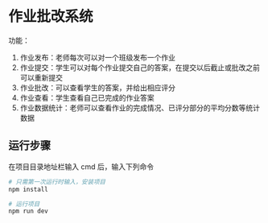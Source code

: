 # 作业批改系统
功能：

1. 作业发布：老师每次可以对一个班级发布一个作业
2. 作业提交：学生可以对每个作业提交自己的答案，在提交以后截止或批改之前可以重新提交
3. 作业批改：可以查看学生的答案，并给出相应评分
4. 作业查看：学生查看自己已完成的作业答案
5. 作业数据统计：老师可以查看作业的完成情况、已评分部分的平均分数等统计数据

## 运行步骤
在项目目录地址栏输入 cmd 后，输入下列命令
``` bash
# 只需第一次运行时输入，安装项目
npm install

# 运行项目
npm run dev
```